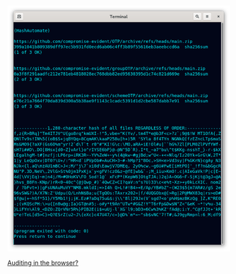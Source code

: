 <!---
Downloads from links in a file, prints sha256sum of individual and 1 big hash of all.
-->



<p align="center">
  <img src="https://github.com/compromise-evident/HashAutomate/blob/main/Other/Terminal.png">
</p>

[Auditing in the browser?](https://coliru.stacked-crooked.com/a/b62470df8e459fa2)
